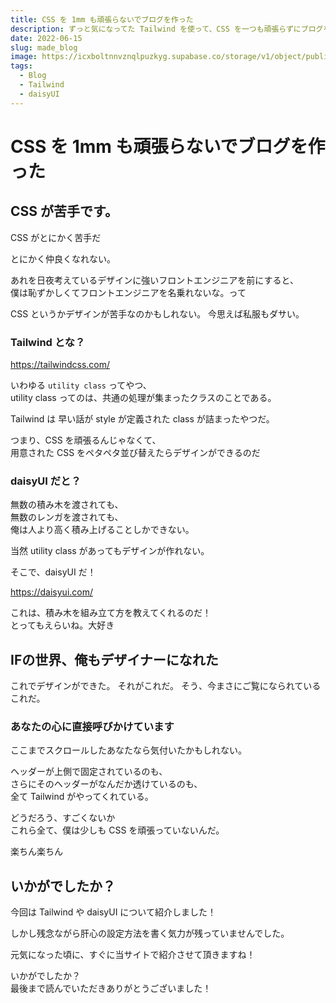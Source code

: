 ```yaml
---
title: CSS を 1mm も頑張らないでブログを作った
description: ずっと気になってた Tailwind を使って、CSS を一つも頑張らずにブログを作りました
date: 2022-06-15
slug: made_blog
image: https://icxboltnnvznqlpuzkyg.supabase.co/storage/v1/object/public/blog/thumbnail/Blog.png
tags:
  - Blog
  - Tailwind
  - daisyUI
---
```


# CSS を 1mm も頑張らないでブログを作った

## CSS が苦手です。

CSS がとにかく苦手だ

とにかく仲良くなれない。

あれを日夜考えているデザインに強いフロントエンジニアを前にすると、  
僕は恥ずかしくてフロントエンジニアを名乗れないな。って

CSS というかデザインが苦手なのかもしれない。
今思えば私服もダサい。

### Tailwind とな？

https://tailwindcss.com/

いわゆる `utility class` ってやつ、  
utility class ってのは、共通の処理が集まったクラスのことである。  

Tailwind は
早い話が style が定義された class が詰まったやつだ。

つまり、CSS を頑張るんじゃなくて、  
用意された CSS をペタペタ並び替えたらデザインができるのだ

### daisyUI だと？

無数の積み木を渡されても、  
無数のレンガを渡されても、  
俺は人より高く積み上げることしかできない。

当然 utility class があってもデザインが作れない。

そこで、daisyUI だ！

https://daisyui.com/

これは、積み木を組み立て方を教えてくれるのだ！  
とってもえらいね。大好き

## IFの世界、俺もデザイナーになれた

これでデザインができた。
それがこれだ。
そう、今まさにご覧になられているこれだ。

### あなたの心に直接呼びかけています

ここまでスクロールしたあなたなら気付いたかもしれない。

ヘッダーが上側で固定されているのも、  
さらにそのヘッダーがなんだか透けているのも、  
全て Tailwind がやってくれている。

どうだろう、すごくないか  
これら全て、僕は少しも CSS を頑張っていないんだ。

楽ちん楽ちん

## いかがでしたか？

今回は Tailwind や daisyUI について紹介しました！

しかし残念ながら肝心の設定方法を書く気力が残っていませんでした。

元気になった頃に、すぐに当サイトで紹介させて頂きますね！

いかがでしたか？  
最後まで読んでいただきありがとうございました！
